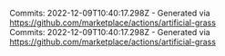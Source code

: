 Commits: 2022-12-09T10:40:17.298Z - Generated via https://github.com/marketplace/actions/artificial-grass
<br>
Commits: 2022-12-09T10:40:17.298Z - Generated via https://github.com/marketplace/actions/artificial-grass
<br>
